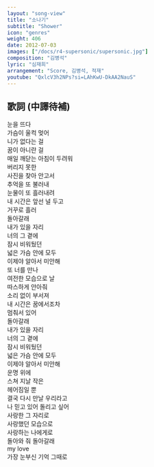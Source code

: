 ```yaml
---
layout: "song-view"
title: "소나기"
subtitle: "Shower"
icon: "genres"
weight: 406
date: 2012-07-03
images: ["/docs/r4-supersonic/supersonic.jpg"]
composition: "김병석"
lyric: "심재희"
arrangement: "Score, 김병석, 적재"
youtube: "QxlcV3h2NPs?si=LAhKwU-DkAA2NauS"
---
```


## 歌詞 (中譯待補)

눈을 뜨다  
가슴이 울컥 멎어  
니가 없다는 걸  
꿈이 아니란 걸  
매일 깨닫는 아침이 두려워  
버리지 못한  
사진을 찾아 안고서  
추억을 또 불러내  
눈물이 또 흘러내려  
내 시간은 앞선 널 두고  
거꾸로 흘러  
돌아갈래  
내가 있을 자리  
너의 그 곁에  
잠시 비워뒀던  
넓은 가슴 안에 모두  
이제야 알아서 미안해  
또 너를 만나  
여전한 모습으로 날  
따스하게 안아줘  
소리 없이 부서져  
내 시간은 꿈에서조차  
멈춰서 있어  
돌아갈래  
내가 있을 자리  
너의 그 곁에  
잠시 비워뒀던  
넓은 가슴 안에 모두  
이제야 알아서 미안해  
운명 위에  
스쳐 지날 작은  
헤어짐일 뿐  
결국 다시 만날 우리라고  
나 믿고 있어 돌리고 싶어  
사랑한 그 자리로  
사랑했던 모습으로  
사랑하는 나에게로  
돌아와 줘 돌아갈래  
my love  
가장 눈부신 기억 그때로  
